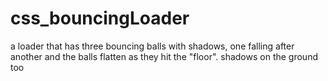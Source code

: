 # css_bouncingLoader

a loader that has three bouncing balls with shadows, one falling after another and the balls flatten as they hit the "floor".  shadows on the ground too
